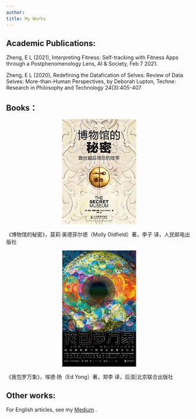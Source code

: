 ```yaml
---
author: 
title: My Works
---
```


 ## Academic Publications:

Zheng, E L (2021), Interpreting Fitness: Self-tracking with Fitness Apps through a Postphenomenology Lens, AI & Society, Feb 7 2021.

Zheng, E L (2020), Redefining the Datafication of Selves: Review of Data Selves: More-than-Human Perspectives, by Deborah Lupton, Techne: Research in Philosophy and Technology 24(3):405-407


 ## Books：

<p align="center">
<img src="https://github.com/elise901/elise901/blob/master/s28295446.jpg?raw=true" alt="" width="200px"/>
</p>
《博物馆的秘密》，莫莉·奥德菲尔德（Molly Oldfield）著，李子 译，人民邮电出版社

<p align="center">
<img src="https://github.com/elise901/elise901/blob/master/s33445339.jpg?raw=true" alt="" width="200px"/>
</p>
《我包罗万象》，埃德·扬（Ed Yong）著，郑李 译，后浪|北京联合出版社



 ## Other works:

For English articles, see my [Medium](https://medium.com/elise901) .



